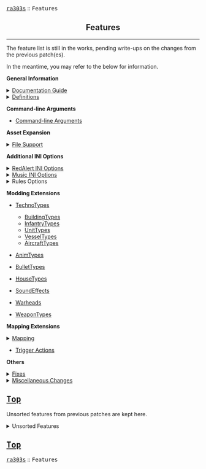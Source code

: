 <a href="../README.md"><kbd>ra303s</kbd></a> :: <kbd><kbd>Features</kbd></kbd><br>
<h2 align="center">Features</h2>

-------

The feature list is still in the works, pending write-ups on the changes from the previous patch(es).

In the meantime, you may refer to the below for information. 

<b>General Information</b>
<details><summary><a href="./dockeys.md">Documentation Guide</a></summary><samp>

 - [Feature Availability](./dockeys.md#feature-availability)
 - [Modification References](./dockeys.md#modification-references) 
</samp></details>

 
<details><summary><a href="./defines.md">Definitions</a></summary><samp>

   - [AircraftTypes](./defines.md#aircrafttypes)
   - [AnimTypes](./defines.md#animtypes)
   - [BuildingTypes](./defines.md#buildingtypes)
   - [BulletTypes](./defines.md#bullettypes)
   - [HouseTypes](./defines.md#housetypes)
   - [HouseColorTypes](./defines.md#housecolortypes)
   - [InfantryTypes](./defines.md#infantrytypes)
   - [MessageColorTypes](./defines.md#messagecolortypes)
   - [MissionTypes](./defines.md#missiontypes)
   - [SoundEffects](./defines.md#soundeffects)
   - [UnitTypes](./defines.md#unittypes)
   - [VesselTypes](./defines.md#vesseltypes)
   - [WarheadTypes](./defines.md#warheadtypes)
   - [WeaponTypes](./defines.md#weapontypes)
</samp></details>


<b>Command-line Arguments</b>

 - [Command-line Arguments](./cmd_arguments.md)


<b>Asset Expansion</b>
<details><summary><a href="./file_support.md">File Support</a></summary><samp>

 - [Supported Mix Files](./file_support.md#supported-mix-files)
 - [The Lost Files](./file_support.md#the-lost-files)
 - [Sneak Preview Movies](./file_support.md#sneak-preview-movies)
</samp></details>


<b>Additional INI Options</b>
<details><summary><a href="./redalert_ini.md">RedAlert INI Options</a></summary><samp>

 - [Custom Resolutions](./redalert_ini.md#custom-resolutions)
 - [No CD](./redalert_ini.md#no-cd) 
 - [Enable Expansions](./redalert_ini.md#enable-expansions) 
 - [Language Support](./redalert_ini.md#language-support) 
 - [Music Listing](./redalert_ini.md#music-listing) 
 - [Map Listing](./redalert_ini.md#map-listing) 
 - [Multiplayer Defaults](./redalert_ini.md#multiplayer-defaults) 
 - [English Intro](./redalert_ini.md#english-intro) 
 - [Video Interlacing](./redalert_ini.md#video-interlacing) 
 - [Sound Overrides](./redalert_ini.md#sound-overrides) 
 - [Visual Overrides](./redalert_ini.md#visual-overrides) 
 - [Hotkeys](./redalert_ini.md#hotkeys) 
</samp></details>


<details><summary><a href="./music_ini.md">Music INI Options</a></summary><samp>

 - [New Music Entries](./music_ini.md#new-music-entries)
</samp></details>


<details><summary>Rules Options</summary><samp>

 - [AI](./ai.md) 
</samp></details>


<b>Modding Extensions</b>

 - [TechnoTypes](./technotypes.md)
   - [BuildingTypes](./buildingtypes.md)
   - [InfantryTypes](./infantrytypes.md)
   - [UnitTypes](./unittypes.md)
   - [VesselTypes](./vesseltypes.md)
   - [AircraftTypes](./aircrafttypes.md)

 - [AnimTypes](./animtypes.md)
 - [BulletTypes](./bullettypes.md)
 - [HouseTypes](./housetypes.md)
 - [SoundEffects](./sounds.md)
 - [Warheads](./warheads.md)
 - [WeaponTypes](./weapontypes.md)

 
<b>Mapping Extensions</b>
<details><summary><a href="./mapping.md">Mapping</a></summary><samp>

 - [Supported Theaters](./mapping.md#supported-theaters)
 - [Custom Tutorial Text](./mapping.md#custom-tutorial-text)
 - [Campaign Customization](./mapping.md#campaign-customization)
</samp></details>

<b></b>

 - [Trigger Actions](./trigger_actions.md)
 
 
<b>Others</b>
<details><summary><a href="./fixes.md">Fixes</a></summary><samp>

 - [Crash Fixes](./fixes.md#crash-fixes) 
   - Heap Overflow Crash Fix
   - Fence Crash Fix
   - Score Screen Crash Fix
   - Credits Crash Fix
   - Null Target Crash Fix
   - Off-Map Projectile Crash Fix
   - Explosion without Animination Crash Fix
   - Crash Dump
   
 - [Desync Fixes](./fixes.md#desync-fixes) 
   - OOS Fix
   
 - [Gameplay Corrections](./fixes.md#gameplay-corrections) 
   - Overriding Building Power Supply/Drain
   - Resign Fix
   - <code>{Rules}</code> ► [AI]  ► FixAISendingTanksTopLeft
   - Engineer Q Move Fix
   - Ore Mine Foundation Fix
   - Persistent Chrono Vortex Fix
   - Stuck Infantry from Sold Building Fix
   - Magic Build Fix
   - Infantry Range Exploit Fix
   - No Explosion Fix

 - [Non-Gameplay Corrections](./fixes.md#non-gameplay-corrections) 
   - Disk Space Check
   - Movies2 Load Fix
   - Arazoid Song Fix

 - [Dependency Clean-Up](./fixes.md#dependency-clean-up) 
   - mpgdll.dll Dependency Fix
   
 - [Persistence Fixes](./fixes.md#persistence-fixes) 
   - conquer.eng Deletion Fix
   - Skirmish Settings Persistence Fix
   - LAN Settings Persistence Fix
   
 - [User Experience](./fixes.md#user-experience) 
   - LAN Lobby Lag Fix
   - Green Shadow Fix
   - Building Cameos Load Fix
   - Score Screen Color Fix
   - Song Names Fix
   - No Music Fix
   - Credit Tick Fix
</samp></details>

<details><summary><a href="./other_changes.md">Miscellaneous Changes</a></summary><samp>

 - [Visual Changes](./other_changes.md#visual-changes)
   - Longer Message Persistence
   - Localization String Changes
   - Custom Missions Menu
   

 - [Gamemode Changes](./other_changes.md#gamemode-changes)
   - Capture the Flag
   - Enable Greece, Spain and Turkey in Multiplayer
   - <code>{Rules}</code> ► [Aftermath] ► AftermathFastBuildSpeed
   - <code>{Rules}</code> ► [AI] ► RemoveAITechupCheck
   - <code>{Rules}</code> ► [AI] ► FixAIParanoid
   - <code>{Rules}</code> ► [AI] ► FixAIAlly
   - <code>{Rules}</code> ► [AI] ► ComputerParanoidForceDisabledSkirmish
   - <code>{Rules}</code> ► [General] ► FixFormationSpeed
   - <code>{Rules}</code> ► [General] ► ParabombsInMultiplayer
   - <code>{Rules}</code> ► [General] ► EvacInMP
   - Include Maps from Expansions
   - Allied Victory with AI


 - [QoL Changes](./other_changes.md#qol-changes)
   - Save, Load, Delete Skirmish Games
   - Difficulty Affecting Gamespeed
   - Sidebar Scroll
   - Map Radar Zoom
   - Save Game Names
   - No Icon Cameos
</samp></details>


<a href="#features"><kbd>Top</kbd></a><br>
-------

Unsorted features from previous patches are kept here.

<details><summary>Unsorted Features</a></summary><samp>

31.  The game will now tell you if you're hosting Aftermath or not when you have the aftermath
     expansion enabled. If someone without Aftermath joins your online Aftermath game (effectively
     changing your game into a non-Aftermath game) text will appear making it clear Aftermath is
     turned "off". This doesn't apply to joining games, as the needed info is only send once the
     game is started by the host, sadly..

61.  The game now is forced to run under single CPU affinity set, this is to prevent freezing and
     random crashes on certain CPUs.

62.  Fixed movies and audio lag on certain processors when single CPU affinity is enabled.

63.  Fixed ToInherit= map keyword, this keyword will no longer be read in non-single player games.



74.  Fixed the automatic sonar pulse (submarine decloak) when a team doesn't have any non-submarines
     left. This logic was applied to singleplayer too which broke a few missions and added weird
     behavior on some. The logic is now multiplayer only. (Thanks to Arda.dll.inj by AlexB for
     showing me where to patch this)



82.  Added a fix for the cnc-ddraw bug where the mouse randomly disappears.

106. The game has been patched so the single player score screen will decide whether a house is
     Soviet or Allies by checking what country the house plays as, instead of by the house
     itself. The game needs to decide this to calculate buildings destroyed and casualties for a
     side. With the added ability to change what country a house plays at (say USSR can play as
     France) this is needed.

107. When playing as a country higher than the internal number of 9 (e.g. plying as "Special") the
     game would crash because sidebar graphics couldn't be loaded. The Allies sidebar is loaded
     now. This affects the following countries: Neutral, Special and Multi1-8. Note that these
     "countries" are different from houses. In multiplayer your house is either multi1 to multi8 and
     the country you play as is USSR, Greece etc.

108. The GNRL unit (Volkov for Soviets, Stavros for Allies) had Stavros' voice when playing as
     Ukraine. For no clear reason. He has the generic Soviet voice now, like he has when playing as
     USSR or BadGuy.


119. Added code by hifi to make the in-game "Internet" button launch the CnCNet.org site. You can
     disable this by adding "EnableWOL=yes" under the "[Options]" section in REDALERT.INI, it will
     then run the normal 3.03 code for Westwood Online.

120. Fixed an issue where the sidebar will very rarely show multiple units being built at the same
     completion stage in the sidebar while only one unit was being built. NOTE that there still
     might be at least one other glitched sidebar bug out there. Bug reported and reproduced in a
     savegame by Ehy.


122. Added support for a DOS interface mod. This will make the interface look like the DOS one, the
     sidebar, cameo icons, radar graphics and tabs all look like they do in the DOS version of the
     game. The game's menu hasn't been changed though. The REDALERT.INI option UseDOSInterfaceMod=
     (yes/no) under the [Options] section controls loading DOSINTERFACEMOD.MIX, which contain the
     graphics.

     There's another keyword under the same section of the INI file; ColorRemapSidebarIcons=
     (yes/no) to make the DOS interface cameo icons use the remap color of the color the player is
     playing as to change the color of parts of the cameo icon that would normally be yellow.



127. Added a code change that should fix the rare crash when building a Radar Dome.

128. Lowered the time out wait period for online games to 30 seconds both at the start of the game
     and midway through the game. The old wait period for the start of the game was 120 seconds and
     the old wait period for midway through the game was 180 seconds.

129. Made clicking the "Serial/Modem" button (to open the menu for modem games) do nothing, as the
     modem menus weren't adjusted for the high resolution patch. This made them appear incorrectly
     on higher resolutions. The button has been disabled as no one uses modem anymore.

130. Some audio related error message message boxes had "Command & Conquer" as their title. This has
     been fixed and their title is now "Red Alert", like the other error messsage boxes.

131. When selecting an ore patch in the radar minimap with an Ore Truck selected the cursor would
     turn into a "Can't move there" cursor instead of an "Attack" cursor. This has been fixed.



135. Added a minor change so aircrafts will only show the amount of maximum ammo they can carry
     instead of always showing 5. For example the MIG has a max ammo count of 3 but would always
     show 5 pips. Fix taken from Arda by AlexB.

136. Fixed selling vehicles on Service depot so you can sell them without having them first be
     repaired by the Service Depot.


138. Added new IsCoopMode= option to the [Basic] section of a map, this enabled some single player
     logic like single player AI logic and allows you to make coop maps with working AI
     production/teamtypes/auto-create/triggers etc and working win/lose triggers. Additional
     documentation forthcoming.

139. Added the option ForceSingleCPU=(Yes/No) to the [Options] section of REDALERT.INI. This forces
     single CPU affinity like cnc-ddraw does. This might be needed if you experience crashes or
     freezes.

140. You can now configure the gem and ore values for Ore Truck dumping for AI players and at
     various difficulty settings. This overwrites the GemValue= and OreValue= RULES.INI
     settings. The new added keywords are:

     ```ini
     [AI]
     ; Easy/Normal/Hard here refers to the handicap set on
     ; the AI player, handicap 'easy' makes thing easier for
     ; the AI player and he is harder to beat than with 'hard'
     ; handicap
     EasyAIGoldValue=300
     EasyAIGemValue=350
     NormalAIGoldValue=200
     NormalAIGemValue=250
     HardAIGoldValue=50
     HardAIGemValue=150
     ```

     If a keyword is missing -1 is used as value. If -1 is used as value the game uses the RULES.INI
     GemValue= setting for gems and OreValue= for ore. These keywords work in anything that
     functions as a RULES.INI kind of file, e.g. map files. So you can use these values in a map
     mod.

141. Added ReenableAITechUpCheck=(Yes/No) under the [AI] section of files that act like RULES.INI
     files (e.g. RULES.INI, AFTMATH.INI and map files). This re-enables the check the game does
     before allowing the AI to build a Radar Dome. This option has been added as this patch breaks
     some special (coop) maps which rely on this logic.

142. Added fixes for two naval exploits: repairing on the move and repairing on enemy naval
     yards. These fixes are applied by default in single player and skirmish and during spawner
     games. (Fix taken from AlexB's Arda, many thanks for also explaining the fix)

143. Messages typed by yourself ingame are now displayed just like messages from other players.
    
147.	It's now possible to use BuildingTypes in TeamTypes/taskforces. So you can for example now have buildings paradropped in.
</samp></details>


<a href="#features"><kbd>Top</kbd></a><br>
------
<a href="../README.md"><kbd>ra303s</kbd></a> :: <kbd><kbd>Features</kbd></kbd><br>
